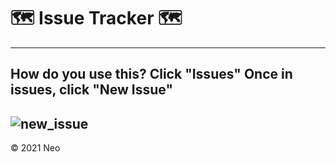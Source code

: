 # 🗺️ Issue Tracker 🗺️
---
How do you use this?
Click **"Issues"**
Once in issues, click **"New Issue"**
---
![new_issue](https://i.imgur.com/aNVR3JC.png)
---
© 2021 Neo
